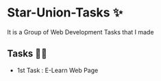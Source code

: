 # Star-Union-Tasks ✨
It is a Group of Web Development Tasks that I made
## Tasks 👾👾
- 1st Task : E-Learn Web Page

